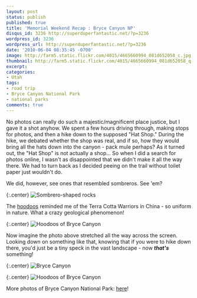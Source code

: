 ```yaml
---
layout: post
status: publish
published: true
title: 'Memorial Weekend Recap : Bryce Canyon NP'
disqus_id: 3236 http://superduperfantastic.net/?p=3236
wordpress_id: 3236
wordpress_url: http://superduperfantastic.net/?p=3236
date: '2010-06-04 08:35:45 -0700'
image: http://farm5.static.flickr.com/4015/4665660994_081d652058_c.jpg
thumbnail: http://farm5.static.flickr.com/4015/4665660994_081d652058_q.jpg
excerpt: 
categories:
- Utah
tags:
- road trip
- Bryce Canyon National Park
- national parks
comments: true
---
```

No photos can really do such a majestic/magnificent place justice, but I gave it a shot anyhow. We spent a few hours driving through, making stops for photos, and then a hike down to the supposed "Hat Shop." During the hike, we debated whether the shop was real, and if so, how they would bring all the hats down into the canyon - pack mule perhaps? As it turned out, the "Hat Shop" is not actually a shop... So when I did a search for photos online, I wasn't as disappointed that we didn't make it all the way there. We had to turn back as I decided peeing on the trail without toilet paper just wouldn't do.

We did, however, see ones that resembled sombreros. See 'em?

{:.center}
![](http://farm5.static.flickr.com/4016/4665643034_a7a9eb849b_b.jpg "Sombrero-shaped rocks")

The [hoodoos](http://en.wikipedia.org/wiki/Hoodoo_%28geology%29) reminded me of the Terra Cotta Warriors in China - so uniform in nature. What a crazy geological phenomenon!

{:.center}
![](http://farm5.static.flickr.com/4015/4665660994_081d652058_b.jpg "Hoodoos of Bryce Canyon")

Now imagine the photo above stretched all the way across the screen. Looking down on something like that, knowing that if you were to hike down there, you'd just be a tiny speck in the vast landscape - now **_that's_** something!

{:.center}
![](http://farm5.static.flickr.com/4058/4665660376_05d218181d_b.jpg "Bryce Canyon")

{:.center}
![](http://farm2.static.flickr.com/1299/4665638032_d86e42cbb3_b.jpg "Hoodoos of Bryce Canyon")

More photos of Bryce Canyon National Park: [here](http://www.flickr.com/photos/suki/sets/72157624193218854/)!
